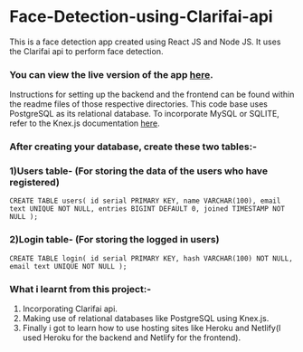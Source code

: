 # Face-Detection-using-Clarifai-api
This is a face detection app created using React JS and Node JS. It uses the Clarifai api to perform face detection.

### You can view the live version of the app [here](https://real-time-face-detection.netlify.app/).

Instructions for setting up the backend and the frontend can be found within the readme files of those respective directories. 
This code base uses PostgreSQL as its relational database. To incorporate MySQL or SQLITE, refer to the Knex.js documentation [here](http://knexjs.org/).

### After creating your database, create these two tables:-


### 1)Users table- (For storing the data of the users who have registered)
   
   `CREATE TABLE users(
      id serial PRIMARY KEY,
      name VARCHAR(100),
      email text UNIQUE NOT NULL,
      entries BIGINT DEFAULT 0,
      joined TIMESTAMP NOT NULL
   );`


### 2)Login table- (For storing the logged in users)

   `CREATE TABLE login(
      id serial PRIMARY KEY,
      hash VARCHAR(100) NOT NULL,
      email text UNIQUE NOT NULL
   );`



### What i learnt from this project:-
1) Incorporating Clarifai api.
2) Making use of relational databases like PostgreSQL using Knex.js.
3) Finally i got to learn how to use hosting sites like Heroku and Netlify(I used Heroku for the backend and Netlify for the frontend).


